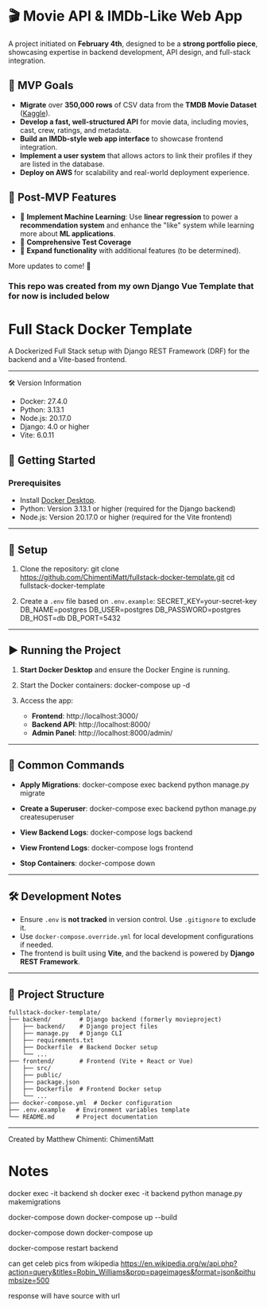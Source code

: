 # 🎬 Movie API & IMDb-Like Web App

A project initiated on **February 4th**, designed to be a **strong portfolio piece**, showcasing expertise in backend development, API design, and full-stack integration.

## 📌 MVP Goals
- **Migrate** over **350,000 rows** of CSV data from the **TMDB Movie Dataset** ([Kaggle](https://www.kaggle.com/datasets/tmdb/tmdb-movie-metadata)).
- **Develop a fast, well-structured API** for movie data, including movies, cast, crew, ratings, and metadata.
- **Build an IMDb-style web app interface** to showcase frontend integration.
- **Implement a user system** that allows actors to link their profiles if they are listed in the database.
- **Deploy on AWS** for scalability and real-world deployment experience.

## 🚀 Post-MVP Features
- 🔹 **Implement Machine Learning**: Use **linear regression** to power a **recommendation system** and enhance the "like" system while learning more about **ML applications**.
- 🔹 **Comprehensive Test Coverage**
- 🔹 **Expand functionality** with additional features (to be determined).

More updates to come! 🚀


### This repo was created from my own Django Vue Template that for now is included below






# Full Stack Docker Template

A Dockerized Full Stack setup with Django REST Framework (DRF) for the backend and a Vite-based frontend.

---

🛠️ Version Information
- Docker: 27.4.0
- Python: 3.13.1
- Node.js: 20.17.0
- Django: 4.0 or higher
- Vite: 6.0.11

## 🚀 Getting Started

### Prerequisites
- Install [Docker Desktop](https://www.docker.com/products/docker-desktop).
- Python: Version 3.13.1 or higher (required for the Django backend)
- Node.js: Version 20.17.0 or higher (required for the Vite frontend)
---

## 🔧 Setup

1. Clone the repository:
   git clone https://github.com/ChimentiMatt/fullstack-docker-template.git
   cd fullstack-docker-template

2. Create a `.env` file based on `.env.example`:
   SECRET_KEY=your-secret-key
   DB_NAME=postgres
   DB_USER=postgres
   DB_PASSWORD=postgres
   DB_HOST=db
   DB_PORT=5432

---

## ▶️ Running the Project

1. **Start Docker Desktop** and ensure the Docker Engine is running.

2. Start the Docker containers:
   docker-compose up -d

3. Access the app:
   - **Frontend**: http://localhost:3000/
   - **Backend API**: http://localhost:8000/
   - **Admin Panel**: http://localhost:8000/admin/

---

## 🔧 Common Commands

- **Apply Migrations**:
   docker-compose exec backend python manage.py migrate

- **Create a Superuser**:
   docker-compose exec backend python manage.py createsuperuser

- **View Backend Logs**:
   docker-compose logs backend

- **View Frontend Logs**:
   docker-compose logs frontend

- **Stop Containers**:
   docker-compose down

---

## 🛠️ Development Notes

- Ensure `.env` is **not tracked** in version control. Use `.gitignore` to exclude it.
- Use `docker-compose.override.yml` for local development configurations if needed.
- The frontend is built using **Vite**, and the backend is powered by **Django REST Framework**.

---

## 📂 Project Structure
```
fullstack-docker-template/
├── backend/        # Django backend (formerly movieproject)
│   ├── backend/    # Django project files
│   ├── manage.py   # Django CLI
│   ├── requirements.txt
│   ├── Dockerfile  # Backend Docker setup
│   └── ...
├── frontend/       # Frontend (Vite + React or Vue)
│   ├── src/
│   ├── public/
│   ├── package.json
│   ├── Dockerfile  # Frontend Docker setup
│   └── ...
├── docker-compose.yml  # Docker configuration
├── .env.example   # Environment variables template
└── README.md      # Project documentation
```
---
Created by Matthew Chimenti: ChimentiMatt


# Notes
docker exec -it backend sh
docker exec -it backend python manage.py makemigrations

docker-compose down
docker-compose up --build

docker-compose down
docker-compose up

docker-compose restart backend


can get celeb pics from wikipedia 
https://en.wikipedia.org/w/api.php?action=query&titles=Robin_Williams&prop=pageimages&format=json&pithumbsize=500

response will have source with url